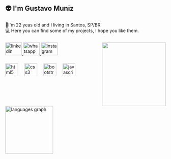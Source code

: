 <h2 align="left">👽 I'm Gustavo Muniz</h2>

###

<p align="left">🧐I'm 22 yeas old and I living in Santos, SP/BR <br>💻 Here you can find some of my projects, I hope you like them.</p>

###

<img align="right" height="200" src="https://media1.giphy.com/media/v1.Y2lkPTc5MGI3NjExd21iNjloN2RoMzU4MGVqNXJxdWNqZ2tmOTZkcGZnMTA0eDJmcjR3NCZlcD12MV9pbnRlcm5hbF9naWZfYnlfaWQmY3Q9Zw/2IudUHdI075HL02Pkk/giphy.gif"  />

###

<div align="left">
  <a href="https://www.linkedin.com/in/gustavomunizdr/" target="_blank">
    <img src="https://raw.githubusercontent.com/maurodesouza/profile-readme-generator/master/src/assets/icons/social/linkedin/default.svg" width="52" height="40" alt="linkedin logo"  />
  </a>
  <a href="https://whatsa.me/5513997947074/?t=Gostei%20do%20seu%20perfil,%20gostaria%20de%20agendar%20uma%20entrevista%20%F0%9F%99%82" target="_blank">
    <img src="https://raw.githubusercontent.com/maurodesouza/profile-readme-generator/master/src/assets/icons/social/whatsapp/default.svg" width="52" height="40" alt="whatsapp logo"  />
  </a>
  <a href="https://www.instagram.com/gmuniz013/" target="_blank">
    <img src="https://raw.githubusercontent.com/maurodesouza/profile-readme-generator/master/src/assets/icons/social/instagram/default.svg" width="52" height="40" alt="instagram logo"  />
  </a>
</div>

###

<div align="left">
  <img src="https://cdn.jsdelivr.net/gh/devicons/devicon/icons/html5/html5-original.svg" height="40" alt="html5 logo"  />
  <img width="12" />
  <img src="https://cdn.jsdelivr.net/gh/devicons/devicon/icons/css3/css3-original.svg" height="40" alt="css3 logo"  />
  <img width="12" />
  <img src="https://cdn.jsdelivr.net/gh/devicons/devicon/icons/bootstrap/bootstrap-original.svg" height="40" alt="bootstrap logo"  />
  <img width="12" />
  <img src="https://cdn.jsdelivr.net/gh/devicons/devicon/icons/javascript/javascript-original.svg" height="40" alt="javascript logo"  />
</div>

###

<br clear="both">

<div align="center mt-10">
  <img src="https://github-readme-stats.vercel.app/api/top-langs?username=devmuniz&locale=en&hide_title=false&layout=compact&card_width=320&langs_count=5&theme=shades-of-purple&hide_border=false&order=2" height="150" alt="languages graph"  />
</div>

###
